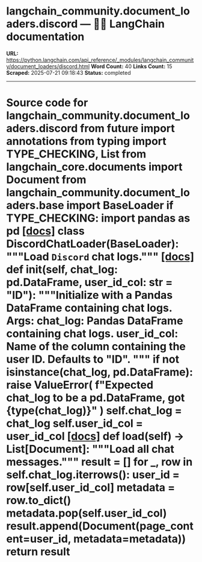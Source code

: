 # langchain_community.document_loaders.discord — 🦜🔗 LangChain  documentation

**URL:** https://python.langchain.com/api_reference/_modules/langchain_community/document_loaders/discord.html
**Word Count:** 40
**Links Count:** 15
**Scraped:** 2025-07-21 09:18:43
**Status:** completed

---

# Source code for langchain\_community.document\_loaders.discord               from __future__ import annotations          from typing import TYPE_CHECKING, List          from langchain_core.documents import Document          from langchain_community.document_loaders.base import BaseLoader          if TYPE_CHECKING:         import pandas as pd                              [[docs]](https://python.langchain.com/api_reference/community/document_loaders/langchain_community.document_loaders.discord.DiscordChatLoader.html#langchain_community.document_loaders.discord.DiscordChatLoader)     class DiscordChatLoader(BaseLoader):         """Load `Discord` chat logs."""                         [[docs]](https://python.langchain.com/api_reference/community/document_loaders/langchain_community.document_loaders.discord.DiscordChatLoader.html#langchain_community.document_loaders.discord.DiscordChatLoader.__init__)         def __init__(self, chat_log: pd.DataFrame, user_id_col: str = "ID"):             """Initialize with a Pandas DataFrame containing chat logs.                  Args:                 chat_log: Pandas DataFrame containing chat logs.                 user_id_col: Name of the column containing the user ID. Defaults to "ID".             """             if not isinstance(chat_log, pd.DataFrame):                 raise ValueError(                     f"Expected chat_log to be a pd.DataFrame, got {type(chat_log)}"                 )             self.chat_log = chat_log             self.user_id_col = user_id_col                                        [[docs]](https://python.langchain.com/api_reference/community/document_loaders/langchain_community.document_loaders.discord.DiscordChatLoader.html#langchain_community.document_loaders.discord.DiscordChatLoader.load)         def load(self) -> List[Document]:             """Load all chat messages."""             result = []             for _, row in self.chat_log.iterrows():                 user_id = row[self.user_id_col]                 metadata = row.to_dict()                 metadata.pop(self.user_id_col)                 result.append(Document(page_content=user_id, metadata=metadata))             return result